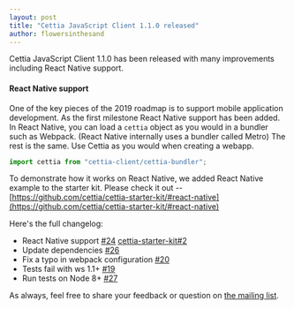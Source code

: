 ```yaml
---
layout: post
title: "Cettia JavaScript Client 1.1.0 released"
author: flowersinthesand
---
```


Cettia JavaScript Client 1.1.0 has been released with many improvements including React Native support.

#### React Native support

One of the key pieces of the 2019 roadmap is to support mobile application development. As the first milestone React Native support has been added. In React Native, you can load a `cettia` object as you would in a bundler such as Webpack. (React Native internally uses a bundler called Metro) The rest is the same. Use Cettia as you would when creating a webapp.

```javascript
import cettia from "cettia-client/cettia-bundler";
```

To demonstrate how it works on React Native, we added React Native example to the starter kit. Please check it out -- [https://github.com/cettia/cettia-starter-kit/#react-native](https://github.com/cettia/cettia-starter-kit/#react-native)

Here's the full changelog:

- React Native support [#24](https://github.com/cettia/cettia-javascript-client/issues/24) [cettia-starter-kit#2](https://github.com/cettia/cettia-starter-kit/issues/2)
- Update dependencies [#26](https://github.com/cettia/cettia-javascript-client/issues/26)
- Fix a typo in webpack configuration [#20](https://github.com/cettia/cettia-javascript-client/issues/20)
- Tests fail with ws 1.1+ [#19](https://github.com/cettia/cettia-javascript-client/issues/19)
- Run tests on Node 8+ [#27](https://github.com/cettia/cettia-javascript-client/issues/27)

As always, feel free to share your feedback or question on [the mailing list](http://groups.google.com/group/cettia).
